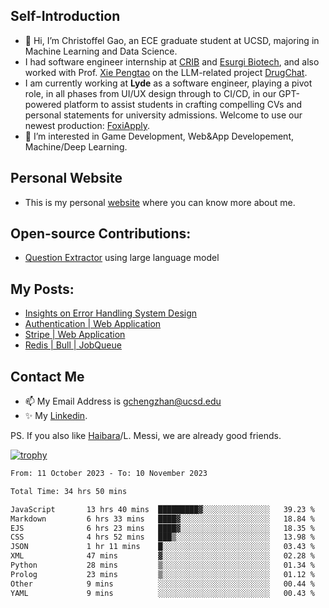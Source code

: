 ## Self-Introduction
- 👋 Hi, I’m Christoffel Gao, an ECE graduate student at UCSD, majoring in Machine Learning and Data Science.
- I had software engineer internship at [CRIB](https://www.linkedin.com/company/trycrib/) and [Esurgi Biotech](https://myesurgi.com/), and also worked with Prof. [Xie Pengtao](https://pengtaoxie.github.io/) on the LLM-related project [DrugChat](https://github.com/UCSD-AI4H/drugchat).
- I am currently working at **Lyde** as a software engineer, playing a pivot role, in all phases from UI/UX design through to CI/CD, in our GPT-powered platform to assist students in crafting compelling CVs and personal statements for university admissions. Welcome to use our newest production: [FoxiApply](https://lyde.io).
- 👀 I’m interested in Game Development, Web&App Developement, Machine/Deep Learning.

## Personal Website
-  This is my personal [website](https://gaochengzhan.netlify.app/) where you can know more about me.

## Open-source Contributions:
- [Question Extractor](https://github.com/nestordemeure/question_extractor) using large language model

## My Posts:
- [Insights on Error Handling System Design](https://gaochengzhan.netlify.app/post/error-handling/)
- [Authentication | Web Application](https://gaochengzhan.netlify.app/post/authentication/)
- [Stripe | Web Application](https://gaochengzhan.netlify.app/post/stripe/)
- [Redis | Bull | JobQueue](https://gaochengzhan.netlify.app/post/job-queue/)

## Contact Me
- 📫 My Email Address is gchengzhan@ucsd.edu
- ✨ My [Linkedin](https://www.linkedin.com/in/chengzhan-christoffel-gao/).

PS. If you also like [Haibara](https://www.detectiveconanworld.com/wiki/Ai_Haibara)/L. Messi, we are already good friends.

[![trophy](https://github-profile-trophy.vercel.app/?username=gaochengzhan&theme=flat&row=1&margin-w=12)](https://github.com/ryo-ma/github-profile-trophy)

<!--START_SECTION:waka-->

```txt
From: 11 October 2023 - To: 10 November 2023

Total Time: 34 hrs 50 mins

JavaScript       13 hrs 40 mins  █████████▓░░░░░░░░░░░░░░░   39.23 %
Markdown         6 hrs 33 mins   ████▓░░░░░░░░░░░░░░░░░░░░   18.84 %
EJS              6 hrs 23 mins   ████▓░░░░░░░░░░░░░░░░░░░░   18.35 %
CSS              4 hrs 52 mins   ███▒░░░░░░░░░░░░░░░░░░░░░   13.98 %
JSON             1 hr 11 mins    █░░░░░░░░░░░░░░░░░░░░░░░░   03.43 %
XML              47 mins         ▓░░░░░░░░░░░░░░░░░░░░░░░░   02.28 %
Python           28 mins         ▒░░░░░░░░░░░░░░░░░░░░░░░░   01.34 %
Prolog           23 mins         ▒░░░░░░░░░░░░░░░░░░░░░░░░   01.12 %
Other            9 mins          ░░░░░░░░░░░░░░░░░░░░░░░░░   00.44 %
YAML             9 mins          ░░░░░░░░░░░░░░░░░░░░░░░░░   00.43 %
```

<!--END_SECTION:waka-->

<!---
gaochengzhan/gaochengzhan is a ✨ special ✨ repository because its `README.md` (this file) appears on your GitHub profile.
You can click the Preview link to take a look at your changes.
--->
